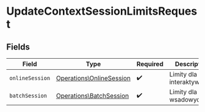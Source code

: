 # UpdateContextSessionLimitsRequest


## Fields

| Field                                                                | Type                                                                 | Required                                                             | Description                                                          |
| -------------------------------------------------------------------- | -------------------------------------------------------------------- | -------------------------------------------------------------------- | -------------------------------------------------------------------- |
| `onlineSession`                                                      | [Operations\OnlineSession](../../Models/Operations/OnlineSession.md) | :heavy_check_mark:                                                   | Limity dla sesji interaktywnych.                                     |
| `batchSession`                                                       | [Operations\BatchSession](../../Models/Operations/BatchSession.md)   | :heavy_check_mark:                                                   | Limity dla sesji wsadowych.                                          |